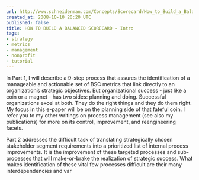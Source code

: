 ```yaml
---
url: http://www.schneiderman.com/Concepts/Scorecard/How_to_Build_a_Balanced_Scorecard/how_to_build_a_BSC_intro.htm
created_at: 2008-10-10 20:20 UTC
published: false
title: HOW TO BUILD A BALANCED SCORECARD - Intro
tags:
- strategy
- metrics
- management
- nonprofit
- tutorial
---
```


In Part 1, I will describe a 9-step process that assures the identification of a manageable and actionable set of BSC metrics that link directly to an organization’s strategic objectives.  But organizational success - just like a coin or a magnet - has two sides: planning and doing.  Successful organizations excel at both.  They do the right things and they do them right.  My focus in this e-paper will be on the planning side of that fateful coin.  I refer you to my other writings on process management (see also my publications) for more on its control, improvement, and reengineering facets.

Part 2 addresses the difficult task of translating strategically chosen stakeholder segment requirements into a prioritized list of internal process improvements.  It is the improvement of these targeted processes and sub-processes that will make-or-brake the realization of strategic success.  What makes identification of these vital few processes difficult are their many interdependencies and var
